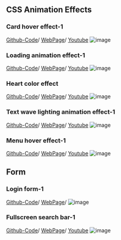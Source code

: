 ## CSS Animation Effects

### Card hover effect-1
[Github-Code](https://github.com/jjyoon-dev/yotube_project/tree/master/css_animation_effect/card_hover_effect-1)/
[WebPage](https://jjyoon-dev.github.io/portfolio/css_animation_effect/card_hover_effect-1/index.html)/
[Youtube](https://youtu.be/byouveQRdFU)
![image](https://github.com/jjyoon-dev/yotube_project/blob/master/css_animation_effect/thumbnail/card_hover_effect-1_thumbnai.png?raw=true)

### Loading animation effect-1
[Github-Code](https://github.com/jjyoon-dev/youtube_project/tree/master/css_animation_effect/loading_animation_effect-1)/
[WebPage](https://jjyoon-dev.github.io/portfolio/css_animation_effect/loading_animation_effect-1/index.html)/
[Youtube](https://youtu.be/XTyUWReFhuw)
![image](https://github.com/jjyoon-dev/yotube_project/blob/master/css_animation_effect/thumbnail/loading_animation_effect-1_thumbnail.PNG?raw=true)

### Heart color effect
[Github-Code](https://github.com/jjyoon-dev/youtube_project/tree/master/css_animation_effect/heart_color_change)/
[WebPage](https://jjyoon-dev.github.io/portfolio/css_animation_effect/heart_color_change/index.html)/
[Youtube](https://youtu.be/xWwrdb2LG-8)
![image](https://github.com/jjyoon-dev/yotube_project/blob/master/css_animation_effect/thumbnail/heart_color_change_thumbnail.PNG?raw=true)

### Text wave lighting animation effect-1
[Github-Code](https://github.com/jjyoon-dev/youtube_project/tree/master/css_animation_effect/text_wave_animation-1)/
[WebPage](https://jjyoon-dev.github.io/portfolio/css_animation_effect/text_wave_animation-1/index.html)/
[Youtube](https://youtu.be/yQnyFV8ag0g)
![image](https://github.com/jjyoon-dev/yotube_project/blob/master/css_animation_effect/thumbnail/text_wave_lighting_animation_effect_thumbnail.PNG?raw=true)

### Menu hover effect-1
[Github-Code](https://github.com/jjyoon-dev/youtube_project/tree/master/css_animation_effect/menu_hover_effect-1)/
[WebPage](https://jjyoon-dev.github.io/portfolio/css_animation_effect/menu_hover_effect-1/index.html)/
[Youtube](https://youtu.be/nm9wPnB_04g)
![image](https://github.com/jjyoon-dev/youtube_project/blob/master/css_animation_effect/thumbnail/menu_hover_effect-1.png?raw=true)



## Form

### Login form-1
[Github-Code](https://github.com/jjyoon-dev/youtube_project/tree/master/form/login_form-1)/
[WebPage](https://jjyoon-dev.github.io/portfolio/form/login_form-1/index.html)/
![image](https://github.com/jjyoon-dev/youtube_project/blob/master/form/thumbnail/login_form-1.PNG?raw=true)

### Fullscreen search bar-1
[Github-Code](https://github.com/jjyoon-dev/youtube_project/tree/master/form/fullscreen_search_bar-1)/
[WebPage](https://jjyoon-dev.github.io/portfolio/form/fullscreen_search_bar-1/index.html)/
[Youtube](https://youtu.be/4PIZd2gFvVQ)
![image](https://github.com/jjyoon-dev/youtube_project/blob/master/form/thumbnail/fullscreen_search_bar-1.PNG?raw=true)

